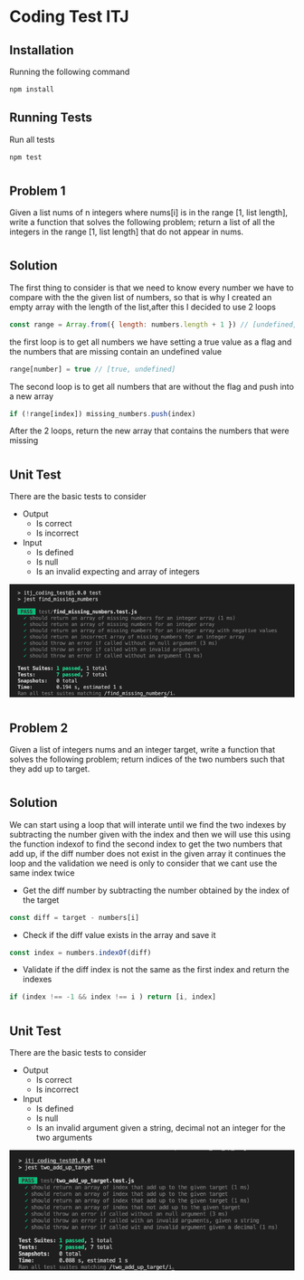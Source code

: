 # Coding Test ITJ

## Installation 

Running the following command
```bash
npm install
```

## Running Tests

Run all tests
```bash
npm test
```
#

## Problem 1

Given a list nums of n integers where nums[i] is in the range [1, list length], write a function
that solves the following problem; return a list of all the integers in the range [1, list length]
that do not appear in nums.

#

## Solution


The first thing to consider is that we need to know every number we have to compare with 
the the given list of numbers, so that is why I created an empty array with the length
of the list,after this I decided to use 2 loops
```javascript
const range = Array.from({ length: numbers.length + 1 }) // [undefined, undefined]
```

the first loop is to get all numbers we have setting a true value as a flag and the numbers that are
missing contain an undefined value

```javascript
range[number] = true // [true, undefined]
```

The second loop is to get all numbers that are without the flag and push into a new array
```javascript
if (!range[index]) missing_numbers.push(index)
```

After the 2 loops, return the new array that contains the numbers that were missing

# 
## Unit Test
There are the basic tests to consider

- Output
    - Is correct
    - Is incorrect
- Input
    - Is defined
    - Is null
    - Is an invalid expecting and array of integers


![](./assets/find_missing_numbers_test.png)

#

## Problem 2

Given a list of integers nums and an integer target, write a function that solves the following
problem; return indices of the two numbers such that they add up to target.

#

## Solution

We can start using a loop that will
interate until we find the two indexes by subtracting the number given with the index
and then we will use this using the function indexof to find the second index to get the two 
numbers that add up, if the diff number does not exist in the given array
it continues the loop and the validation we need is only to consider that we cant use the same index twice

- Get the diff number by subtracting the number obtained by the index of the target
```javascript
const diff = target - numbers[i]
```

- Check if the diff value exists in the array and save it
```javascript
const index = numbers.indexOf(diff) 
```

- Validate if the diff index is not the same as the first index and return the indexes
```javascript
if (index !== -1 && index !== i ) return [i, index]
```
# 
## Unit Test
There are the basic tests to consider

- Output
    - Is correct
    - Is incorrect
- Input
    - Is defined
    - Is null
    - Is an invalid argument given a string, decimal not an integer for the two arguments


![](./assets/two_add_up.png)

